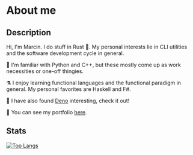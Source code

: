 # About me

## Description

Hi, I'm Marcin. I do stuff in Rust :crab:.
My personal interests lie in CLI utilities and the software development cycle in general.

:wrench: I'm familiar with Python and C++,
but these mostly come up as work necessities or one-off thingies.

:alembic: I enjoy learning functional languages and the functional paradigm in general.
My personal favorites are Haskell and F#.

:sauropod: I have also found [Deno](https://deno.land/) interesting, check it out!

:office: You can see my portfolio [here](https://tranzystorek-io.github.io/).

## Stats

[![Top Langs](https://github-readme-stats.vercel.app/api/top-langs/?username=tranzystorek-io&layout=compact&theme=github_dark)](https://github.com/anuraghazra/github-readme-stats)
